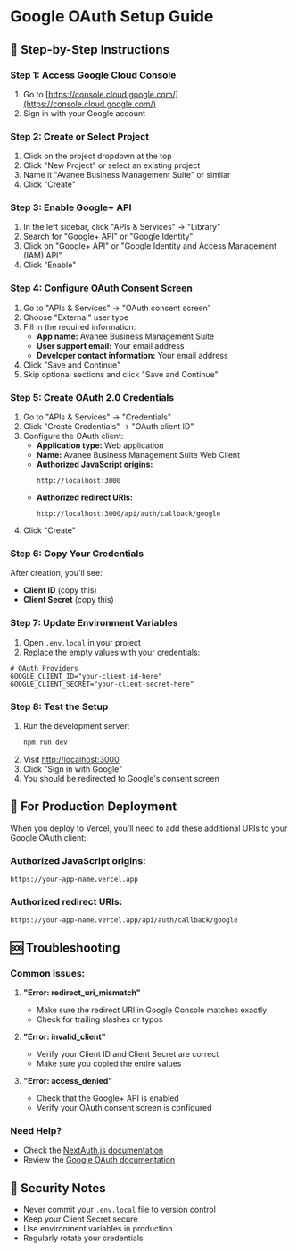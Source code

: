 # Google OAuth Setup Guide

## 🔐 Step-by-Step Instructions

### Step 1: Access Google Cloud Console
1. Go to [https://console.cloud.google.com/](https://console.cloud.google.com/)
2. Sign in with your Google account

### Step 2: Create or Select Project
1. Click on the project dropdown at the top
2. Click "New Project" or select an existing project
3. Name it "Avanee Business Management Suite" or similar
4. Click "Create"

### Step 3: Enable Google+ API
1. In the left sidebar, click "APIs & Services" → "Library"
2. Search for "Google+ API" or "Google Identity"
3. Click on "Google+ API" or "Google Identity and Access Management (IAM) API"
4. Click "Enable"

### Step 4: Configure OAuth Consent Screen
1. Go to "APIs & Services" → "OAuth consent screen"
2. Choose "External" user type
3. Fill in the required information:
   - **App name:** Avanee Business Management Suite
   - **User support email:** Your email address
   - **Developer contact information:** Your email address
4. Click "Save and Continue"
5. Skip optional sections and click "Save and Continue"

### Step 5: Create OAuth 2.0 Credentials
1. Go to "APIs & Services" → "Credentials"
2. Click "Create Credentials" → "OAuth client ID"
3. Configure the OAuth client:
   - **Application type:** Web application
   - **Name:** Avanee Business Management Suite Web Client
   - **Authorized JavaScript origins:**
     ```
     http://localhost:3000
     ```
   - **Authorized redirect URIs:**
     ```
     http://localhost:3000/api/auth/callback/google
     ```
4. Click "Create"

### Step 6: Copy Your Credentials
After creation, you'll see:
- **Client ID** (copy this)
- **Client Secret** (copy this)

### Step 7: Update Environment Variables
1. Open `.env.local` in your project
2. Replace the empty values with your credentials:

```env
# OAuth Providers
GOOGLE_CLIENT_ID="your-client-id-here"
GOOGLE_CLIENT_SECRET="your-client-secret-here"
```

### Step 8: Test the Setup
1. Run the development server:
   ```bash
   npm run dev
   ```
2. Visit [http://localhost:3000](http://localhost:3000)
3. Click "Sign in with Google"
4. You should be redirected to Google's consent screen

## 🔧 For Production Deployment

When you deploy to Vercel, you'll need to add these additional URIs to your Google OAuth client:

### Authorized JavaScript origins:
```
https://your-app-name.vercel.app
```

### Authorized redirect URIs:
```
https://your-app-name.vercel.app/api/auth/callback/google
```

## 🆘 Troubleshooting

### Common Issues:
1. **"Error: redirect_uri_mismatch"**
   - Make sure the redirect URI in Google Console matches exactly
   - Check for trailing slashes or typos

2. **"Error: invalid_client"**
   - Verify your Client ID and Client Secret are correct
   - Make sure you copied the entire values

3. **"Error: access_denied"**
   - Check that the Google+ API is enabled
   - Verify your OAuth consent screen is configured

### Need Help?
- Check the [NextAuth.js documentation](https://next-auth.js.org/configuration/providers/google)
- Review the [Google OAuth documentation](https://developers.google.com/identity/protocols/oauth2)

## 📝 Security Notes

- Never commit your `.env.local` file to version control
- Keep your Client Secret secure
- Use environment variables in production
- Regularly rotate your credentials 